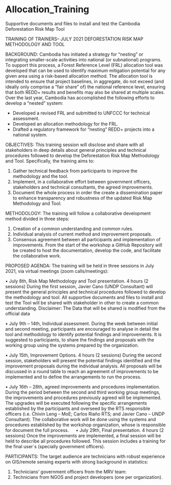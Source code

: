 # Allocation_Training
Supportive documents and files to install and test the Cambodia Deforestation Risk Map Tool

TRAINING OF TRAINERS– JULY 2021
DEFORESTATION RISK MAP METHODOLOGY AND TOOL

BACKGROUND:
Cambodia has initiated a strategy for “nesting” or integrating smaller-scale activities into national (or subnational) programs. To support this process, a Forest Reference Level (FRL) allocation tool was developed that can be used to identify maximum mitigation potential for any given area using a risk-based allocation method. 
The allocation tool is intended to ensure that project baselines, in aggregate, do not exceed (and ideally only comprise a “fair share” of) the national reference level, ensuring that both REDD+ results and benefits may also be shared at multiple scales.
Over the last year, Cambodia has accomplished the following efforts to develop a “nested” system:
-	Developed a revised FRL and submitted to UNFCCC for technical assessment.
-	Developed an allocation methodology for the FRL.
-	Drafted a regulatory framework for “nesting” REDD+ projects into a national system.

OBJECTIVES:
This training session will disclose and share with all stakeholders in deep details about general principles and technical procedures followed to develop the Deforestation Risk Map Methodology and Tool. Specifically, the training aims to:
1.	Gather technical feedback from participants to improve the methodology and the tool.
2.	Implement, in a collaborative effort between government officers, stakeholders and technical consultants, the agreed improvements.
3.	Document the whole process in order the create a dissemination paper to enhance transparency and robustness of the updated Risk Map Methodology and Tool.

METHODOLOGY:
The training will follow a collaborative development method divided in three steps:
1.	Creation of a common understanding and common rules.
2.	Individual analysis of current method and improvement proposals.
3.	Consensus agreement between all participants and implementation of improvements.
From the start of the workshop a GitHub Repository will be created to host the documentation, develop the code, and facilitate the collaborative work.

PROPOSED AGENDA:
The training will be held in three sessions in July 2021, via virtual meetings (zoom calls/meetings):

•	July 8th, Risk Map Methodology and Tool presentation. 4 hours (2 sessions)
During the first session, Javier Cano (UNDP Consultant) will present the general principles and technical procedures followed to develop the methodology and tool. 
All supportive documents and files to install and test the Tool will be shared with stakeholder in other to create a common understanding.
Disclaimer: The Data that will be shared is modified from the official data

•	July 9th – 14th, Individual assessment. 
During the week between initial and second meeting, participants are encouraged to analyse in detail the tool and methodology to identify potential findings and improvements.
It is suggested to participants, to share the findings and proposals with the working group using the systems prepared by the organization.
 

•	July 15th, Improvement Options. 4 hours (2 sessions)
During the second session, stakeholders will present the potential findings identified and the improvement proposals during the individual analysis. 
All proposals will be discussed in a round table to reach an agreement of improvements to be implemented and to define the arrangements to run the process.

•	July 16th – 28th, agreed improvements and procedures implementation.
During the period between the second and third working group meetings, the improvements and procedures previously agreed will be implemented. 
The upgrades will be executed following the specific arrangements established by the participants and overseed by the RTS responsible officers (i.e. Chivin Leng – MoE; Carlos Riaño RTS; and Javier Cano – UNDP Consultant).
The collaborative work will be done using the systems and procedures established by the workshop organization, whose is responsible for document the full process.
 
•	July 29th, Final presentation. 4 hours (2 sessions)
Once the improvements are implemented, a final session will be held to describe all procedures followed.
This session includes a training for the final user´s (specially government officers). 

PARTICIPANTS:
The target audience are technicians with robust experience on GIS/remote sensing experts with strong background in statistics:
1.	Technicians’ government officers from the MRV team:
2.	Technicians from NGOS and project developers (one per organization).
